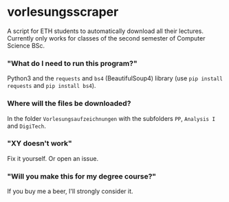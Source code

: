 # vorlesungsscraper
A script for ETH students to automatically download all their lectures.
Currently only works for classes of the second semester of Computer Science BSc.

### "What do I need to run this program?"
Python3 and the `requests` and `bs4` (BeautifulSoup4) library (use `pip install requests` and `pip install bs4`).

### Where will the files be downloaded?
In the folder `Vorlesungsaufzeichnungen` with the subfolders `PP`, `Analysis I` and `DigiTech`.

### "XY doesn't work"
Fix it yourself. Or open an issue.

### "Will you make this for my degree course?"
If you buy me a beer, I'll strongly consider it.
